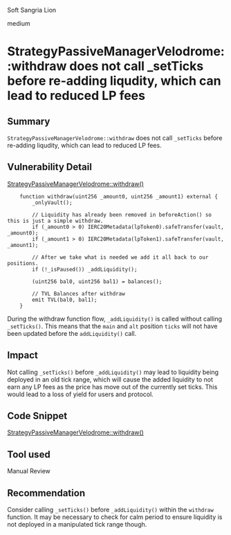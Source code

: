 Soft Sangria Lion

medium

# StrategyPassiveManagerVelodrome::withdraw does not call _setTicks before re-adding liqudity, which can lead to reduced LP fees

## Summary

`StrategyPassiveManagerVelodrome::withdraw` does not call `_setTicks` before re-adding liqudity, which can lead to reduced LP fees.

## Vulnerability Detail
[StrategyPassiveManagerVelodrome::withdraw()](https://github.com/sherlock-audit/2024-05-beefy-cowcentrated-liquidity-manager/blob/main/cowcentrated-contracts/contracts/strategies/velodrome/StrategyPassiveManagerVelodrome.sol#L226-L240)
```solidity
    function withdraw(uint256 _amount0, uint256 _amount1) external {
        _onlyVault();

        // Liquidity has already been removed in beforeAction() so this is just a simple withdraw.
        if (_amount0 > 0) IERC20Metadata(lpToken0).safeTransfer(vault, _amount0);
        if (_amount1 > 0) IERC20Metadata(lpToken1).safeTransfer(vault, _amount1);

        // After we take what is needed we add it all back to our positions. 
        if (!_isPaused()) _addLiquidity();

        (uint256 bal0, uint256 bal1) = balances();

        // TVL Balances after withdraw
        emit TVL(bal0, bal1);
    }
```
During the withdraw function flow, `_addLiquidity()` is called without calling `_setTicks()`. This means that the `main` and `alt` position `ticks` will not have been updated before the `addLiquidity()` call.

## Impact

Not calling `_setTicks()` before `_addLiquidity()` may lead to liquidity being deployed in an old tick range, which will cause the added liquidity to not earn any LP fees as the price has move out of the currently set ticks. This would lead to a loss of yield for users and protocol.

## Code Snippet

[StrategyPassiveManagerVelodrome::withdraw()](https://github.com/sherlock-audit/2024-05-beefy-cowcentrated-liquidity-manager/blob/main/cowcentrated-contracts/contracts/strategies/velodrome/StrategyPassiveManagerVelodrome.sol#L226-L240)

## Tool used

Manual Review

## Recommendation

Consider calling `_setTicks()` before `_addLiquidity()` within the `withdraw` function. It may be necessary to check for calm period to ensure liquidity is not deployed in a manipulated tick range though.

